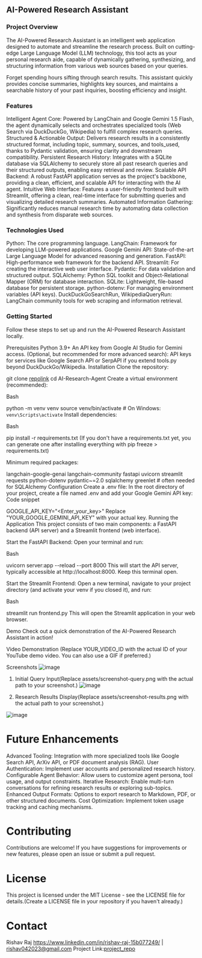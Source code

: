 ## AI-Powered Research Assistant
### Project Overview
The AI-Powered Research Assistant is an intelligent web application designed to automate and streamline the research process. Built on cutting-edge Large Language Model (LLM) technology, this tool acts as your personal research aide, capable of dynamically gathering, synthesizing, and structuring information from various web sources based on your queries.

Forget spending hours sifting through search results. This assistant quickly provides concise summaries, highlights key sources, and maintains a searchable history of your past inquiries, boosting efficiency and insight.

### Features
Intelligent Agent Core: Powered by LangChain and Google Gemini 1.5 Flash, the agent dynamically selects and orchestrates specialized tools (Web Search via DuckDuckGo, Wikipedia) to fulfill complex research queries.
Structured & Actionable Output: Delivers research results in a consistently structured format, including topic, summary, sources, and tools_used, thanks to Pydantic validation, ensuring clarity and downstream compatibility.
Persistent Research History: Integrates with a SQLite database via SQLAlchemy to securely store all past research queries and their structured outputs, enabling easy retrieval and review.
Scalable API Backend: A robust FastAPI application serves as the project's backbone, providing a clean, efficient, and scalable API for interacting with the AI agent.
Intuitive Web Interface: Features a user-friendly frontend built with Streamlit, offering a clean, real-time interface for submitting queries and visualizing detailed research summaries.
Automated Information Gathering: Significantly reduces manual research time by automating data collection and synthesis from disparate web sources.
### Technologies Used
Python: The core programming language.
LangChain: Framework for developing LLM-powered applications.
Google Gemini API: State-of-the-art Large Language Model for advanced reasoning and generation.
FastAPI: High-performance web framework for the backend API.
Streamlit: For creating the interactive web user interface.
Pydantic: For data validation and structured output.
SQLAlchemy: Python SQL toolkit and Object-Relational Mapper (ORM) for database interaction.
SQLite: Lightweight, file-based database for persistent storage.
python-dotenv: For managing environment variables (API keys).
DuckDuckGoSearchRun, WikipediaQueryRun: LangChain community tools for web scraping and information retrieval.
### Getting Started
Follow these steps to set up and run the AI-Powered Research Assistant locally.

Prerequisites
Python 3.9+
An API key from Google AI Studio for Gemini access.
(Optional, but recommended for more advanced search): API keys for services like Google Search API or SerpAPI if you extend tools.py beyond DuckDuckGo/Wikipedia.
Installation
Clone the repository:

git clone [repolink](https://github.com/Rishav-R03/AI-Research-Agent)
cd AI-Research-Agent
Create a virtual environment (recommended):

Bash

python -m venv venv
source venv/bin/activate  # On Windows: `venv\Scripts\activate`
Install dependencies:

Bash

pip install -r requirements.txt
(If you don't have a requirements.txt yet, you can generate one after installing everything with pip freeze > requirements.txt)

Minimum required packages:

langchain-google-genai
langchain-community
fastapi
uvicorn
streamlit
requests
python-dotenv
pydantic~=2.0
sqlalchemy
greenlet # often needed for SQLAlchemy
Configuration
Create a .env file: In the root directory of your project, create a file named .env and add your Google Gemini API key:
Code snippet

GOOGLE_API_KEY="<Enter_your_key>"
Replace "YOUR_GOOGLE_GEMINI_API_KEY" with your actual key.
Running the Application
This project consists of two main components: a FastAPI backend (API server) and a Streamlit frontend (web interface).

Start the FastAPI Backend:
Open your terminal and run:

Bash

uvicorn server:app --reload --port 8000
This will start the API server, typically accessible at http://localhost:8000. Keep this terminal open.

Start the Streamlit Frontend:
Open a new terminal, navigate to your project directory (and activate your venv if you closed it), and run:

Bash

streamlit run frontend.py
This will open the Streamlit application in your web browser.

Demo
Check out a quick demonstration of the AI-Powered Research Assistant in action!

Video Demonstration
(Replace YOUR_VIDEO_ID with the actual ID of your YouTube demo video. You can also use a GIF if preferred.)

Screenshots
![image](https://github.com/user-attachments/assets/c64bbd08-8343-4085-8e49-f25b397473f8)


1. Initial Query Input(Replace assets/screenshot-query.png with the actual path to your screenshot.)
![image](https://github.com/user-attachments/assets/883ef9f8-d6be-4d68-a0f6-948746288c7a)

2. Research Results Display(Replace assets/screenshot-results.png with the actual path to your screenshot.)

![image](https://github.com/user-attachments/assets/05abd413-d4ff-4610-a6f3-789623d6a7d8)


# Future Enhancements
Advanced Tooling: Integration with more specialized tools like Google Search API, ArXiv API, or PDF document analysis (RAG).
User Authentication: Implement user accounts and personalized research history.
Configurable Agent Behavior: Allow users to customize agent persona, tool usage, and output constraints.
Iterative Research: Enable multi-turn conversations for refining research results or exploring sub-topics.
Enhanced Output Formats: Options to export research to Markdown, PDF, or other structured documents.
Cost Optimization: Implement token usage tracking and caching mechanisms.
# Contributing
Contributions are welcome! If you have suggestions for improvements or new features, please open an issue or submit a pull request.

# License
This project is licensed under the MIT License - see the LICENSE file for details.(Create a LICENSE file in your repository if you haven't already.)

# Contact
Rishav Raj https://www.linkedin.com/in/rishav-raj-15b077249/  | rishav042023@gmail.com
Project Link:[project_repo](https://github.com/Rishav-R03/AI-Research-Agent)

